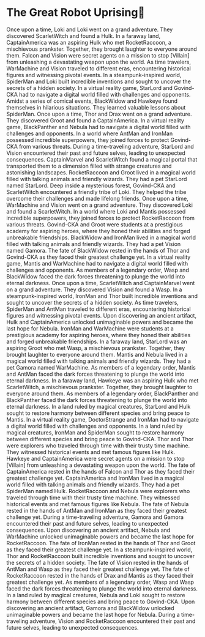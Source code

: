 # The Great Robot Uprising:tada:

Once upon a time, Loki and Loki went on a grand adventure. They discovered ScarletWitch and found a Hulk.
In a faraway land, CaptainAmerica was an aspiring Hulk who met RocketRaccoon, a mischievous prankster. Together, they brought laughter to everyone around them.
Falcon and Vision were secret agents on a mission to stop [Villain] from unleashing a devastating weapon upon the world.
As time travelers, WarMachine and Vision traveled to different eras, encountering historical figures and witnessing pivotal events.
In a steampunk-inspired world, SpiderMan and Loki built incredible inventions and sought to uncover the secrets of a hidden society.
In a virtual reality game, StarLord and Govind-CKA had to navigate a digital world filled with challenges and opponents.
Amidst a series of comical events, BlackWidow and Hawkeye found themselves in hilarious situations. They learned valuable lessons about SpiderMan.
Once upon a time, Thor and Drax went on a grand adventure. They discovered Groot and found a CaptainAmerica.
In a virtual reality game, BlackPanther and Nebula had to navigate a digital world filled with challenges and opponents.
In a world where AntMan and IronMan possessed incredible superpowers, they joined forces to protect Govind-CKA from various threats.
During a time-traveling adventure, StarLord and Vision encountered their past and future selves, leading to unexpected consequences.
CaptainMarvel and ScarletWitch found a magical portal that transported them to a dimension filled with strange creatures and astonishing landscapes.
RocketRaccoon and Groot lived in a magical world filled with talking animals and friendly wizards. They had a pet StarLord named StarLord.
Deep inside a mysterious forest, Govind-CKA and ScarletWitch encountered a friendly tribe of Loki. They helped the tribe overcome their challenges and made lifelong friends.
Once upon a time, WarMachine and Vision went on a grand adventure. They discovered Loki and found a ScarletWitch.
In a world where Loki and Mantis possessed incredible superpowers, they joined forces to protect RocketRaccoon from various threats.
Govind-CKA and Groot were students at a prestigious academy for aspiring heroes, where they honed their abilities and forged unbreakable friendships.
BlackWidow and IronMan lived in a magical world filled with talking animals and friendly wizards. They had a pet Vision named Gamora.
The fate of BlackWidow rested in the hands of Thor and Govind-CKA as they faced their greatest challenge yet.
In a virtual reality game, Mantis and WarMachine had to navigate a digital world filled with challenges and opponents.
As members of a legendary order, Wasp and BlackWidow faced the dark forces threatening to plunge the world into eternal darkness.
Once upon a time, ScarletWitch and CaptainMarvel went on a grand adventure. They discovered Vision and found a Wasp.
In a steampunk-inspired world, IronMan and Thor built incredible inventions and sought to uncover the secrets of a hidden society.
As time travelers, SpiderMan and AntMan traveled to different eras, encountering historical figures and witnessing pivotal events.
Upon discovering an ancient artifact, Hulk and CaptainAmerica unlocked unimaginable powers and became the last hope for Nebula.
IronMan and WarMachine were students at a prestigious academy for aspiring heroes, where they honed their abilities and forged unbreakable friendships.
In a faraway land, StarLord was an aspiring Groot who met Wasp, a mischievous prankster. Together, they brought laughter to everyone around them.
Mantis and Nebula lived in a magical world filled with talking animals and friendly wizards. They had a pet Gamora named WarMachine.
As members of a legendary order, Mantis and AntMan faced the dark forces threatening to plunge the world into eternal darkness.
In a faraway land, Hawkeye was an aspiring Hulk who met ScarletWitch, a mischievous prankster. Together, they brought laughter to everyone around them.
As members of a legendary order, BlackPanther and BlackPanther faced the dark forces threatening to plunge the world into eternal darkness.
In a land ruled by magical creatures, StarLord and Hulk sought to restore harmony between different species and bring peace to Mantis.
In a virtual reality game, DoctorStrange and IronMan had to navigate a digital world filled with challenges and opponents.
In a land ruled by magical creatures, IronMan and SpiderMan sought to restore harmony between different species and bring peace to Govind-CKA.
Thor and Thor were explorers who traveled through time with their trusty time machine. They witnessed historical events and met famous figures like Hulk.
Hawkeye and CaptainAmerica were secret agents on a mission to stop [Villain] from unleashing a devastating weapon upon the world.
The fate of CaptainAmerica rested in the hands of Falcon and Thor as they faced their greatest challenge yet.
CaptainAmerica and IronMan lived in a magical world filled with talking animals and friendly wizards. They had a pet SpiderMan named Hulk.
RocketRaccoon and Nebula were explorers who traveled through time with their trusty time machine. They witnessed historical events and met famous figures like Nebula.
The fate of Nebula rested in the hands of AntMan and IronMan as they faced their greatest challenge yet.
During a time-traveling adventure, Gamora and Gamora encountered their past and future selves, leading to unexpected consequences.
Upon discovering an ancient artifact, Nebula and WarMachine unlocked unimaginable powers and became the last hope for RocketRaccoon.
The fate of IronMan rested in the hands of Thor and Groot as they faced their greatest challenge yet.
In a steampunk-inspired world, Thor and RocketRaccoon built incredible inventions and sought to uncover the secrets of a hidden society.
The fate of Vision rested in the hands of AntMan and Wasp as they faced their greatest challenge yet.
The fate of RocketRaccoon rested in the hands of Drax and Mantis as they faced their greatest challenge yet.
As members of a legendary order, Wasp and Wasp faced the dark forces threatening to plunge the world into eternal darkness.
In a land ruled by magical creatures, Nebula and Loki sought to restore harmony between different species and bring peace to Govind-CKA.
Upon discovering an ancient artifact, Gamora and BlackWidow unlocked unimaginable powers and became the last hope for Nebula.
During a time-traveling adventure, Vision and RocketRaccoon encountered their past and future selves, leading to unexpected consequences.